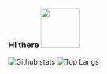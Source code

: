 ### Hi there <img src="https://media3.giphy.com/media/xsE65jaPsUKUo/giphy.gif" width="80">

![Github stats](https://github-readme-stats.vercel.app/api?username=Sunshine-ki&show_icons=true&theme=react&count_private=true)
![Top Langs](https://github-readme-stats.vercel.app/api/top-langs/?username=Sunshine-ki&langs_count=4&layout=compact&count_private=true)
